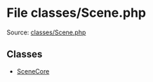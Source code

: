 File classes/Scene.php
=========

Source: [classes/Scene.php](https://github.com/PrestaShop/PrestaShop/blob/1.6.1.2/classes/Scene.php)


Classes
-------

* [SceneCore](class.SceneCore.md)

